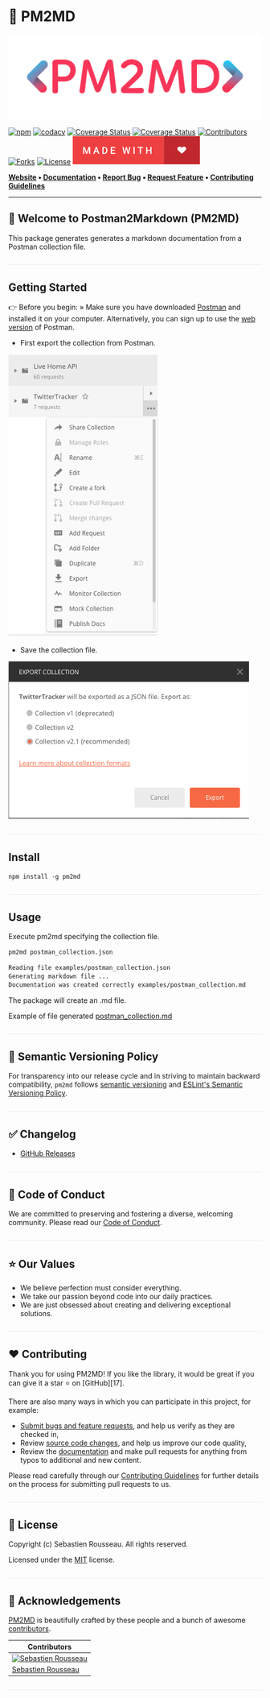 # 🏤 PM2MD

[![Banner representing Postman2Markdown (PM2MD)][pm2md]][0]

[![npm][npm]][3]
[![codacy][codacy]][9]
[![Coverage Status](https://coveralls.io/repos/github/sebastienrousseau/pm2md/badge.svg?branch=main)][8]
[![Coverage Status](https://img.shields.io/coveralls/github/sebastienrousseau/pm2md/solid.svg?branch=main&style=for-the-badge\&color=blueviolet)][8]
[![Contributors][contributors-shield]][contributors-url]
[![Forks][forks-shield]][forks-url]
[![License](https://img.shields.io/badge/License-MIT-green.svg?style=for-the-badge\&color=ff69b4)][4]
![Made with Love][7]

**[Website][0] • [Documentation](https://pm2md/docs/) 
• [Report Bug](https://github.com/sebastienrousseau/pm2md/issues) 
• [Request Feature](https://github.com/sebastienrousseau/pm2md/issues) 
• [Contributing Guidelines](https://github.com/sebastienrousseau/pm2md/blob/master/.github/CONTRIBUTING.md)**

***

## 👋 Welcome to Postman2Markdown (PM2MD) 

This package generates generates a markdown documentation from a Postman
collection file.

![divider][divider]

## Getting Started

👉 Before you begin: » Make sure you have downloaded [Postman][1] and installed
it on your computer. Alternatively, you can sign up to use the [web version][2]
of Postman.

- First export the collection from Postman.

![Drag Racing][5]

- Save the collection file.

![Drag Racing][6]

![divider][divider]

## Install

```npm
npm install -g pm2md
```

![divider][divider]

## Usage

Execute pm2md specifying the collection file.

```bash
pm2md postman_collection.json 
```

```bash
Reading file examples/postman_collection.json
Generating markdown file ...
Documentation was created correctly examples/postman_collection.md

```
The package will create an .md file.

Example of file generated
[postman_collection.md](examples/postman_collection.md)

![divider][divider]

## 🚥 Semantic Versioning Policy

For transparency into our release cycle and in striving to maintain backward
compatibility, `pm2md` follows [semantic versioning](http://semver.org/)
and [ESLint's Semantic Versioning Policy](https://github.com/eslint/eslint#semantic-versioning-policy).

![divider][divider]

## ✅ Changelog

- [GitHub Releases](https://github.com/sebastienrousseau/pm2md/releases)

![divider][divider]

## 📖 Code of Conduct

We are committed to preserving and fostering a diverse, welcoming community.
Please read our [Code of Conduct](https://github.com/sebastienrousseau/pm2md/blob/master/.github/CODE-OF-CONDUCT.md).

![divider][divider]

## ⭐️ Our Values

- We believe perfection must consider everything.
- We take our passion beyond code into our daily practices.
- We are just obsessed about creating and delivering exceptional solutions.

![divider][divider]

## ❤️ Contributing

Thank you for using PM2MD! If you like the library, it would be 
great if you can give it a star ⭐ on [GitHub][17].

There are also many ways in which you can participate in this project, for
example:

* [Submit bugs and feature requests](https://github.com/sebastienrousseau/pm2md/issues/new), and help us verify as they are checked in,
* Review [source code changes](https://github.com/sebastienrousseau/pm2md/pulls), and help us improve our code quality,
* Review the [documentation](https://github.com/sebastienrousseau/pm2md/docs) and make pull requests for anything from typos to additional and new content.

Please read carefully through our
[Contributing Guidelines](https://github.com/sebastienrousseau/pm2md/blob/master/.github/CONTRIBUTING.md)
for further details on the process for submitting pull requests to us.

![divider][divider]

## 🥂 License

Copyright (c) Sebastien Rousseau. All rights reserved.

Licensed under the [MIT](LICENSE) license.

![divider][divider]

## 💖 Acknowledgements

[PM2MD][0] is beautifully crafted by these people and a bunch of awesome
[contributors][contributors-url].

| Contributors |
|---------|
|[![Sebastien Rousseau](https://avatars0.githubusercontent.com/u/1394998?s=250)](https://sebastienrousseau.co.uk)|
|[Sebastien Rousseau](https://github.com/sebastienrousseau)|

![divider][divider]

[codacy]: https://img.shields.io/codacy/grade/f20b5f4e5e6649a9a4ec25df87b6dc08?style=for-the-badge "codacy"
[contributors-shield]: https://img.shields.io/github/contributors/sebastienrousseau/pm2md.svg?style=for-the-badge "contributors"
[divider]: https://raw.githubusercontent.com/sebastienrousseau/pm2md/master/assets/divider.svg "divider"
[forks-shield]: https://img.shields.io/github/forks/sebastienrousseau/pm2md.svg?style=for-the-badge "forks"
[npm]: https://img.shields.io/npm/v/sebastienrousseau/pm2md.svg?style=for-the-badge\&color=f14041 "npm"
[pm2md]: https://raw.githubusercontent.com/sebastienrousseau/pm2md/master/assets/pm2md-logo.svg "Postman2Markdown (PM2MD)" 

[0]: https://pm2md.io
[1]: https://www.postman.com/downloads/
[2]: https://www.postman.com/
[3]: https://www.npmjs.com/package/@sebastienrousseau/pm2md
[4]: https://opensource.org/licenses/MIT
[5]: https://raw.githubusercontent.com/sebastienrousseau/pm2md/master/resources/export_collection.png
[6]: https://raw.githubusercontent.com/sebastienrousseau/pm2md/master/resources/export.png
[7]: https://raw.githubusercontent.com/sebastienrousseau/pm2md/master/assets/made-with-love.svg
[8]: https://coveralls.io/github/sebastienrousseau/pm2md?branch=main
[9]: https://app.codacy.com/gh/sebastienrousseau/pm2md/
[forks-url]: https://github.com/sebastienrousseau/pm2md/network/members
[contributors-url]: https://github.com/sebastienrousseau/pm2md/graphs/contributors
